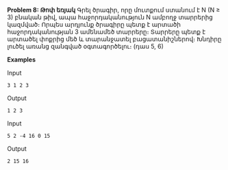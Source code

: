 **Problem 8: Թոփ եռյակ**
Գրել ծրագիր, որը մուտքում ստանում է N (N ≥ 3) բնական թիվ, ապա հաջորդականություն N ամբողջ տարրերից կազմված։ Որպես արդյունք ծրագիրը պետք է արտածի հաջորդականության 3 ամենամեծ տարրերը։ Տարրերը պետք է արտածել փոքրից մեծ և տարանջատել բացատանիշներով։ Խնդիրը լուծել առանց զանգված օգտագործելու։ (դաս 5, 6)

**Examples**

Input
```
3 1 2 3
```

Output
```
1 2 3
```

Input
```
5 2 -4 16 0 15
```

Output
```
2 15 16
```
